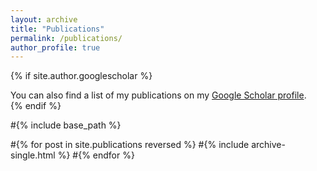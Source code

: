 ```yaml
---
layout: archive
title: "Publications"
permalink: /publications/
author_profile: true
---
```


{% if site.author.googlescholar %}
  <div class="wordwrap">You can also find a list of my publications on my <a href="{{site.author.googlescholar}}">Google Scholar profile</a>.</div>
{% endif %}

#{% include base_path %}

#{% for post in site.publications reversed %}
  #{% include archive-single.html %}
#{% endfor %}
